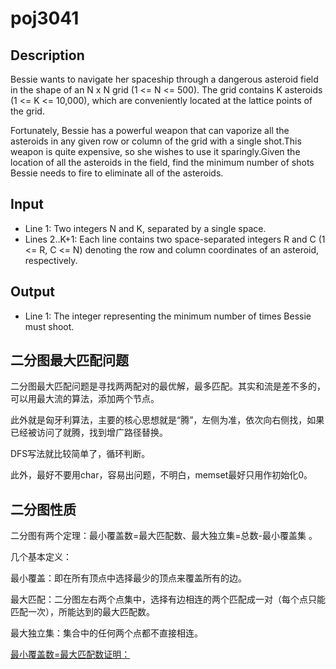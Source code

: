 # poj3041

## Description

Bessie wants to navigate her spaceship through a dangerous asteroid field in the shape of an N x N grid (1 <= N <= 500). The grid contains K asteroids (1 <= K <= 10,000), which are conveniently located at the lattice points of the grid.

Fortunately, Bessie has a powerful weapon that can vaporize all the asteroids in any given row or column of the grid with a single shot.This weapon is quite expensive, so she wishes to use it sparingly.Given the location of all the asteroids in the field, find the minimum number of shots Bessie needs to fire to eliminate all of the asteroids.
## Input

* Line 1: Two integers N and K, separated by a single space.
* Lines 2..K+1: Each line contains two space-separated integers R and C (1 <= R, C <= N) denoting the row and column coordinates of an asteroid, respectively.
## Output

* Line 1: The integer representing the minimum number of times Bessie must shoot.

## 二分图最大匹配问题

二分图最大匹配问题是寻找两两配对的最优解，最多匹配。其实和流是差不多的，可以用最大流的算法，添加两个节点。

此外就是匈牙利算法，主要的核心思想就是“腾”，左侧为准，依次向右侧找，如果已经被访问了就腾，找到增广路径替换。

DFS写法就比较简单了，循环判断。

此外，最好不要用char，容易出问题，不明白，memset最好只用作初始化0。

##  二分图性质

二分图有两个定理：最小覆盖数=最大匹配数、最大独立集=总数-最小覆盖集 。

几个基本定义：

最小覆盖：即在所有顶点中选择最少的顶点来覆盖所有的边。

最大匹配：二分图左右两个点集中，选择有边相连的两个匹配成一对（每个点只能匹配一次），所能达到的最大匹配数。

最大独立集：集合中的任何两个点都不直接相连。

[最小覆盖数=最大匹配数证明：](https://blog.csdn.net/Techmonster/article/details/50011363)